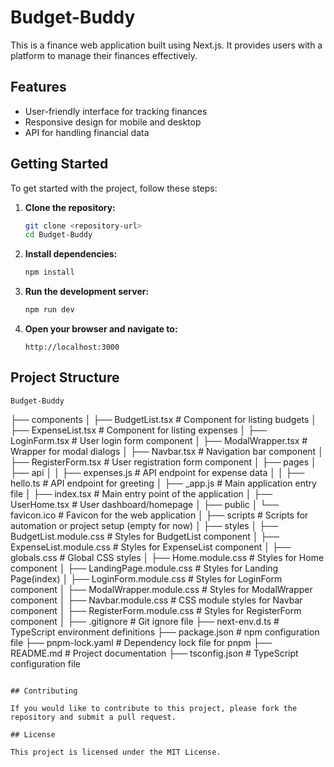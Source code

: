 # Budget-Buddy

This is a finance web application built using Next.js. It provides users with a platform to manage their finances effectively.

## Features

- User-friendly interface for tracking finances
- Responsive design for mobile and desktop
- API for handling financial data

## Getting Started

To get started with the project, follow these steps:

1. **Clone the repository:**
   ```bash
   git clone <repository-url>
   cd Budget-Buddy
   ```

2. **Install dependencies:**
   ```bash
   npm install
   ```

3. **Run the development server:**
   ```bash
   npm run dev
   ```

4. **Open your browser and navigate to:**
   ```
   http://localhost:3000
   ```

## Project Structure

```
Budget-Buddy
```
├── components
│   ├── BudgetList.tsx          # Component for listing budgets
│   ├── ExpenseList.tsx         # Component for listing expenses
│   ├── LoginForm.tsx           # User login form component
│   ├── ModalWrapper.tsx        # Wrapper for modal dialogs
│   ├── Navbar.tsx              # Navigation bar component
│   ├── RegisterForm.tsx        # User registration form component
│
├── pages
│   ├── api
│   │   ├── expenses.js         # API endpoint for expense data
│   │   ├── hello.ts            # API endpoint for greeting
│   ├── _app.js                 # Main application entry file
│   ├── index.tsx               # Main entry point of the application
│   ├── UserHome.tsx            # User dashboard/homepage
│
├── public
│   └── favicon.ico             # Favicon for the web application
│
├── scripts                     # Scripts for automation or project setup (empty for now)
│
├── styles
│   ├── BudgetList.module.css    # Styles for BudgetList component
│   ├── ExpenseList.module.css   # Styles for ExpenseList component
│   ├── globals.css              # Global CSS styles
│   ├── Home.module.css          # Styles for Home component
│   ├── LandingPage.module.css   # Styles for Landing Page(index)
│   ├── LoginForm.module.css     # Styles for LoginForm component
│   ├── ModalWrapper.module.css  # Styles for ModalWrapper component
│   ├── Navbar.module.css        # CSS module styles for Navbar component
│   ├── RegisterForm.module.css  # Styles for RegisterForm component
│
├── .gitignore                   # Git ignore file
├── next-env.d.ts                 # TypeScript environment definitions
├── package.json                  # npm configuration file
├── pnpm-lock.yaml                # Dependency lock file for pnpm
├── README.md                     # Project documentation
├── tsconfig.json                 # TypeScript configuration file
```

## Contributing

If you would like to contribute to this project, please fork the repository and submit a pull request. 

## License

This project is licensed under the MIT License.